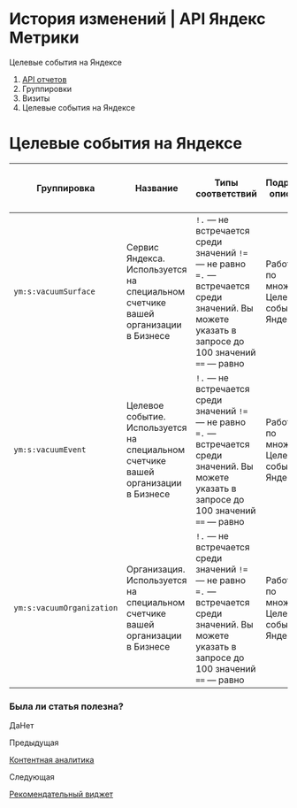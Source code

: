 # История изменений | API Яндекс Метрики

Целевые события на Яндексе

  1. [API отчетов](../../index.md)
  2. Группировки
  3. Визиты
  4. Целевые события на Яндексе

# Целевые события на Яндексе

**Группировка** |  **Название** |  **Типы соответствий** |  **Подробное описание** |  **Расшифровка** |  **Минимальная дата для создания отчета**  
---|---|---|---|---|---  
`ym:s:vacuumSurface` |  Сервис Яндекса. Используется на специальном счетчике вашей организации в Бизнесе |  `!.` — не встречается среди значений `!=` — не равно `=.` — встречается среди значений. Вы можете указать в запросе до 100 значений `==` — равно |  Работает по множеству Целевые события на Яндексе. |  `ym:s:vacuumSurfaceName` |  2020-02-05  
`ym:s:vacuumEvent` |  Целевое событие. Используется на специальном счетчике вашей организации в Бизнесе |  `!.` — не встречается среди значений `!=` — не равно `=.` — встречается среди значений. Вы можете указать в запросе до 100 значений `==` — равно |  Работает по множеству Целевые события на Яндексе. |  `ym:s:vacuumEventName` |  2020-02-05  
`ym:s:vacuumOrganization` |  Организация. Используется на специальном счетчике вашей организации в Бизнесе |  `!.` — не встречается среди значений `!=` — не равно `=.` — встречается среди значений. Вы можете указать в запросе до 100 значений `==` — равно |  Работает по множеству Целевые события на Яндексе. |  `ym:s:vacuumOrganizationName` |  2020-02-05  
  
### Была ли статья полезна?

ДаНет

Предыдущая

[Контентная аналитика](publisher.md)

Следующая

[Рекомендательный виджет](recommendation_widget.md)